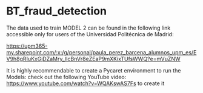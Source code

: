 # BT_fraud_detection
The data used to train MODEL 2 can be found in the following link accessible only for users of the Universidad Politécnica de Madrid:

https://upm365-my.sharepoint.com/:x:/g/personal/paula_perez_barcena_alumnos_upm_es/EV9h8gRIuKxGjDZaMry_lIcBnVr8eZEaP9mXKixTUfsWWQ?e=mVuZNW

It is highly recommendable to create a Pycaret environment to run the Models: check out the following YouTube video: https://www.youtube.com/watch?v=WQAKswAS7Fs to create it

